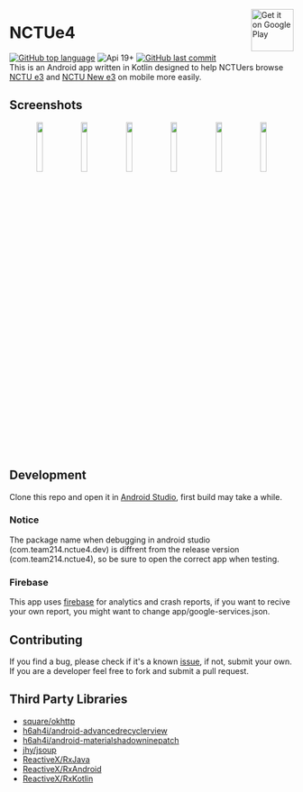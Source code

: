 <a href='https://play.google.com/store/apps/details?id=com.team214.nctue4&pcampaignid=MKT-Other-global-all-co-prtnr-py-PartBadge-Mar2515-1'><img alt='Get it on Google Play' src='https://play.google.com/intl/en_us/badges/images/generic/en_badge_web_generic.png' height="75px" align="right"/></a>
# NCTUe4
[![GitHub top language](https://img.shields.io/github/languages/top/summon528/nctue4.svg)](https://github.com/Summon528/NCTUe4)
![Api 19+](https://img.shields.io/badge/api-19%2b-blue.svg)
[![GitHub last commit](https://img.shields.io/github/last-commit/summon528/nctue4.svg)](https://github.com/Summon528/NCTUe4)  
This is an Android app written in Kotlin designed to help NCTUers browse [NCTU e3](https://dcpc.nctu.edu.tw/index.aspx) and [NCTU New e3](https://e3new.nctu.edu.tw/login/index.php) on mobile more easily.

## Screenshots
<p align="center">
<img src="https://lh3.googleusercontent.com/x96FDqdZaFG9_MNHLXXA-87rs2pmRBEpvlinsVsZm2hVNxJVgzMwqaW9l2SFjPRVsaI9=w10000-h10000" width="15%">
<img src="https://lh3.googleusercontent.com/QrAxeVF1sshWyYWws_6bQDm9hKVAYAwaEfM-3Ta92nJiSBNnZ9PMSIxICCY4rl4VOBVa=w10000-h10000" width="15%">
<img src="https://lh3.googleusercontent.com/hUVylp39aqISFK5mtT9QMpzxRhhktM6UtX2oyOLMn9SdY--xqbTb7xYgGDd9ktyET7s=w10000-h10000" width="15%">
<img src="https://lh3.googleusercontent.com/hkxd4QbeYtqG1ObF_x-MGfLSTQzoqgDUHPwN3XBJAVWTtnOzXtlY7sTknzEdqcCRKmo=w10000-h10000" width="15%">
<img src="https://lh3.googleusercontent.com/o9oYE_LCanEB0XlE4YOpvHqa6Hy7TjqELut4G0Orsl0wuXTIrgzxPrA8fpEPeiofdmI=w10000-h10000" width="15%">
<img src="https://lh3.googleusercontent.com/UGxTl_WkHBVXfNWHTmi0rMmEroXa4ZcYHRcBRGps4z0uGeNHzG165Ud3d11ZuHDb7v0=w10000-h10000" width="15%">
</p>

## Development
Clone this repo and open it in [Android Studio](https://developer.android.com/studio/index.html), first build may take a while.

### Notice
The package name when debugging in android studio (com.team214.nctue4.dev) is diffrent from the release version (com.team214.nctue4), so be sure to open the correct app when testing.

### Firebase
This app uses [firebase](http://firebase.google.com) for analytics and crash reports, if you want to recive your own report, you might want to change app/google-services.json.

## Contributing
If you find a bug, please check if it's a known [issue](https://github.com/Summon528/NCTUe4/issues), if not, submit your own.
If you are a developer feel free to fork and submit a pull request.

## Third Party Libraries
* [square/okhttp](https://github.com/square/okhttp)
* [h6ah4i/android-advancedrecyclerview](https://github.com/h6ah4i/android-advancedrecyclerview)
* [h6ah4i/android-materialshadowninepatch](https://github.com/h6ah4i/android-materialshadowninepatch)
* [jhy/jsoup](https://github.com/jhy/jsoup)
* [ReactiveX/RxJava](https://github.com/ReactiveX/RxJava)
* [ReactiveX/RxAndroid](https://github.com/ReactiveX/RxAndroid)
* [ReactiveX/RxKotlin](https://github.com/ReactiveX/RxKotlin)
